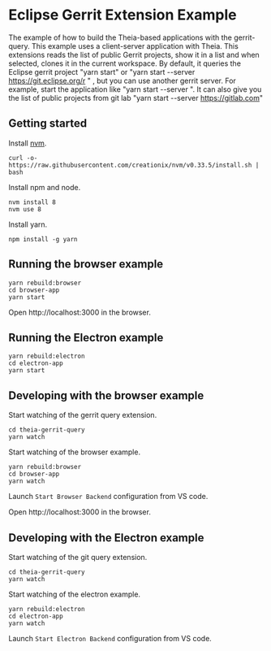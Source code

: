# Eclipse Gerrit Extension Example
The example of how to build the Theia-based applications with the gerrit-query.
This example uses a client-server application with Theia. This extensions reads the list of public Gerrit projects, show it in a list and when selected, clones it in the current workspace. By default, it queries the Eclipse gerrit project "yarn start" or "yarn start --server https://git.eclipse.org/r " , but you can use another gerrit  server. For example, start the application like "yarn start --server <Name of the Gerrit server> ". It can also give you the list of public projects from git lab "yarn start --server https://gitlab.com"

## Getting started

Install [nvm](https://github.com/creationix/nvm#install-script).

    curl -o- https://raw.githubusercontent.com/creationix/nvm/v0.33.5/install.sh | bash

Install npm and node.

    nvm install 8
    nvm use 8

Install yarn.

    npm install -g yarn

## Running the browser example

    yarn rebuild:browser
    cd browser-app
    yarn start

Open http://localhost:3000 in the browser.

## Running the Electron example

    yarn rebuild:electron
    cd electron-app
    yarn start

## Developing with the browser example

Start watching of the gerrit query extension.

    cd theia-gerrit-query
    yarn watch

Start watching of the browser example.

    yarn rebuild:browser
    cd browser-app
    yarn watch

Launch `Start Browser Backend` configuration from VS code.

Open http://localhost:3000 in the browser.

## Developing with the Electron example

Start watching of the git query extension.

    cd theia-gerrit-query
    yarn watch

Start watching of the electron example.

    yarn rebuild:electron
    cd electron-app
    yarn watch

Launch `Start Electron Backend` configuration from VS code.

